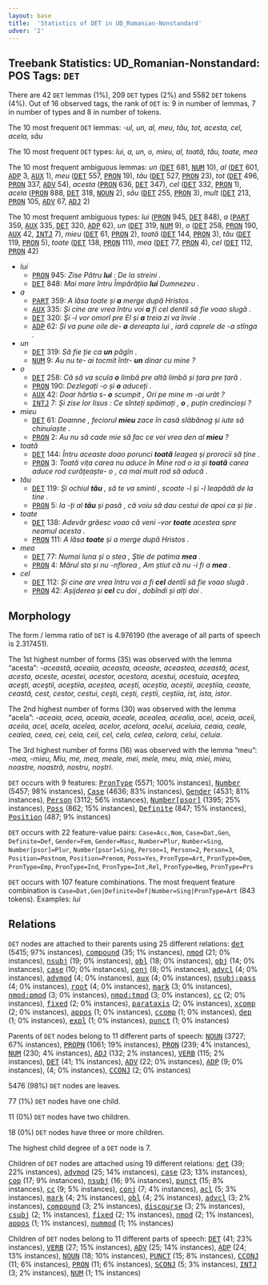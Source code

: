 ```yaml
---
layout: base
title:  'Statistics of DET in UD_Romanian-Nonstandard'
udver: '2'
---
```


## Treebank Statistics: UD_Romanian-Nonstandard: POS Tags: `DET`

There are 42 `DET` lemmas (1%), 209 `DET` types (2%) and 5582 `DET` tokens (4%).
Out of 16 observed tags, the rank of `DET` is: 9 in number of lemmas, 7 in number of types and 8 in number of tokens.

The 10 most frequent `DET` lemmas: <em>-ul, un, al, meu, tău, tot, acesta, cel, acela, său</em>

The 10 most frequent `DET` types:  <em>lui, a, un, o, mieu, al, toată, tău, toate, mea</em>

The 10 most frequent ambiguous lemmas: <em>un</em> (<tt><a href="ro_nonstandard-pos-DET.html">DET</a></tt> 681, <tt><a href="ro_nonstandard-pos-NUM.html">NUM</a></tt> 10), <em>al</em> (<tt><a href="ro_nonstandard-pos-DET.html">DET</a></tt> 601, <tt><a href="ro_nonstandard-pos-ADP.html">ADP</a></tt> 3, <tt><a href="ro_nonstandard-pos-AUX.html">AUX</a></tt> 1), <em>meu</em> (<tt><a href="ro_nonstandard-pos-DET.html">DET</a></tt> 557, <tt><a href="ro_nonstandard-pos-PRON.html">PRON</a></tt> 19), <em>tău</em> (<tt><a href="ro_nonstandard-pos-DET.html">DET</a></tt> 527, <tt><a href="ro_nonstandard-pos-PRON.html">PRON</a></tt> 23), <em>tot</em> (<tt><a href="ro_nonstandard-pos-DET.html">DET</a></tt> 496, <tt><a href="ro_nonstandard-pos-PRON.html">PRON</a></tt> 337, <tt><a href="ro_nonstandard-pos-ADV.html">ADV</a></tt> 54), <em>acesta</em> (<tt><a href="ro_nonstandard-pos-PRON.html">PRON</a></tt> 636, <tt><a href="ro_nonstandard-pos-DET.html">DET</a></tt> 347), <em>cel</em> (<tt><a href="ro_nonstandard-pos-DET.html">DET</a></tt> 332, <tt><a href="ro_nonstandard-pos-PRON.html">PRON</a></tt> 1), <em>acela</em> (<tt><a href="ro_nonstandard-pos-PRON.html">PRON</a></tt> 888, <tt><a href="ro_nonstandard-pos-DET.html">DET</a></tt> 318, <tt><a href="ro_nonstandard-pos-NOUN.html">NOUN</a></tt> 2), <em>său</em> (<tt><a href="ro_nonstandard-pos-DET.html">DET</a></tt> 255, <tt><a href="ro_nonstandard-pos-PRON.html">PRON</a></tt> 3), <em>mult</em> (<tt><a href="ro_nonstandard-pos-DET.html">DET</a></tt> 213, <tt><a href="ro_nonstandard-pos-PRON.html">PRON</a></tt> 105, <tt><a href="ro_nonstandard-pos-ADV.html">ADV</a></tt> 67, <tt><a href="ro_nonstandard-pos-ADJ.html">ADJ</a></tt> 2)

The 10 most frequent ambiguous types:  <em>lui</em> (<tt><a href="ro_nonstandard-pos-PRON.html">PRON</a></tt> 945, <tt><a href="ro_nonstandard-pos-DET.html">DET</a></tt> 848), <em>a</em> (<tt><a href="ro_nonstandard-pos-PART.html">PART</a></tt> 359, <tt><a href="ro_nonstandard-pos-AUX.html">AUX</a></tt> 335, <tt><a href="ro_nonstandard-pos-DET.html">DET</a></tt> 320, <tt><a href="ro_nonstandard-pos-ADP.html">ADP</a></tt> 62), <em>un</em> (<tt><a href="ro_nonstandard-pos-DET.html">DET</a></tt> 319, <tt><a href="ro_nonstandard-pos-NUM.html">NUM</a></tt> 9), <em>o</em> (<tt><a href="ro_nonstandard-pos-DET.html">DET</a></tt> 258, <tt><a href="ro_nonstandard-pos-PRON.html">PRON</a></tt> 190, <tt><a href="ro_nonstandard-pos-AUX.html">AUX</a></tt> 42, <tt><a href="ro_nonstandard-pos-INTJ.html">INTJ</a></tt> 7), <em>mieu</em> (<tt><a href="ro_nonstandard-pos-DET.html">DET</a></tt> 61, <tt><a href="ro_nonstandard-pos-PRON.html">PRON</a></tt> 2), <em>toată</em> (<tt><a href="ro_nonstandard-pos-DET.html">DET</a></tt> 144, <tt><a href="ro_nonstandard-pos-PRON.html">PRON</a></tt> 3), <em>tău</em> (<tt><a href="ro_nonstandard-pos-DET.html">DET</a></tt> 119, <tt><a href="ro_nonstandard-pos-PRON.html">PRON</a></tt> 5), <em>toate</em> (<tt><a href="ro_nonstandard-pos-DET.html">DET</a></tt> 138, <tt><a href="ro_nonstandard-pos-PRON.html">PRON</a></tt> 111), <em>mea</em> (<tt><a href="ro_nonstandard-pos-DET.html">DET</a></tt> 77, <tt><a href="ro_nonstandard-pos-PRON.html">PRON</a></tt> 4), <em>cel</em> (<tt><a href="ro_nonstandard-pos-DET.html">DET</a></tt> 112, <tt><a href="ro_nonstandard-pos-PRON.html">PRON</a></tt> 42)


* <em>lui</em>
  * <tt><a href="ro_nonstandard-pos-PRON.html">PRON</a></tt> 945: <em>Zise Pătru <b>lui</b> : De la streini .</em>
  * <tt><a href="ro_nonstandard-pos-DET.html">DET</a></tt> 848: <em>Mai mare întru Împărățiia <b>lui</b> Dumnezeu .</em>
* <em>a</em>
  * <tt><a href="ro_nonstandard-pos-PART.html">PART</a></tt> 359: <em>A lăsa toate și <b>a</b> merge după Hristos .</em>
  * <tt><a href="ro_nonstandard-pos-AUX.html">AUX</a></tt> 335: <em>Și cine are vrea întru voi <b>a</b> fi cel dentîi să fie voao slugă .</em>
  * <tt><a href="ro_nonstandard-pos-DET.html">DET</a></tt> 320: <em>Şi -l vor omorî pre El și <b>a</b> treia zi va învie .</em>
  * <tt><a href="ro_nonstandard-pos-ADP.html">ADP</a></tt> 62: <em>Și va pune oile de- <b>a</b> dereapta lui , iară caprele de -a stînga .</em>
* <em>un</em>
  * <tt><a href="ro_nonstandard-pos-DET.html">DET</a></tt> 319: <em>Să fie ție ca <b>un</b> păgîn .</em>
  * <tt><a href="ro_nonstandard-pos-NUM.html">NUM</a></tt> 9: <em>Au nu te- ai tocmit într- <b>un</b> dinar cu mine ?</em>
* <em>o</em>
  * <tt><a href="ro_nonstandard-pos-DET.html">DET</a></tt> 258: <em>Că să va scula <b>o</b> limbă pre altă limbă și țara pre țară .</em>
  * <tt><a href="ro_nonstandard-pos-PRON.html">PRON</a></tt> 190: <em>Dezlegați -o și <b>o</b> aduceți .</em>
  * <tt><a href="ro_nonstandard-pos-AUX.html">AUX</a></tt> 42: <em>Doar hârtia s- <b>o</b> scumpit , Ori pe mine m -ai urât ?</em>
  * <tt><a href="ro_nonstandard-pos-INTJ.html">INTJ</a></tt> 7: <em>Și zise lor Iisus : Ce sînteți spăimați , <b>o</b> , puțin credincioși ?</em>
* <em>mieu</em>
  * <tt><a href="ro_nonstandard-pos-DET.html">DET</a></tt> 61: <em>Doamne , feciorul <b>mieu</b> zace în casă slăbănog și iute să chinuiaște .</em>
  * <tt><a href="ro_nonstandard-pos-PRON.html">PRON</a></tt> 2: <em>Au nu să cade mie să fac ce voi vrea den al <b>mieu</b> ?</em>
* <em>toată</em>
  * <tt><a href="ro_nonstandard-pos-DET.html">DET</a></tt> 144: <em>Întru aceaste doao porunci <b>toată</b> leagea și prorocii să ține .</em>
  * <tt><a href="ro_nonstandard-pos-PRON.html">PRON</a></tt> 3: <em>Toată vița carea nu aduce în Mine rod o ia și <b>toată</b> carea aduce rod curățeaște- o , ca mai mult rod să aducă .</em>
* <em>tău</em>
  * <tt><a href="ro_nonstandard-pos-DET.html">DET</a></tt> 119: <em>Și ochiul <b>tău</b> , să te va sminti , scoate -l și -l leapădă de la tine .</em>
  * <tt><a href="ro_nonstandard-pos-PRON.html">PRON</a></tt> 5: <em>Ia -ți al <b>tău</b> și pasă , că voiu să dau cestui de apoi ca și ție .</em>
* <em>toate</em>
  * <tt><a href="ro_nonstandard-pos-DET.html">DET</a></tt> 138: <em>Adevăr grăesc voao că veni -vor <b>toate</b> acestea spre neamul acesta .</em>
  * <tt><a href="ro_nonstandard-pos-PRON.html">PRON</a></tt> 111: <em>A lăsa <b>toate</b> și a merge după Hristos .</em>
* <em>mea</em>
  * <tt><a href="ro_nonstandard-pos-DET.html">DET</a></tt> 77: <em>Numai luna și o stea , Ştie de patima <b>mea</b> .</em>
  * <tt><a href="ro_nonstandard-pos-PRON.html">PRON</a></tt> 4: <em>Mărul sta și nu -nflorea , Am știut că nu -i fi a <b>mea</b> .</em>
* <em>cel</em>
  * <tt><a href="ro_nonstandard-pos-DET.html">DET</a></tt> 112: <em>Și cine are vrea întru voi a fi <b>cel</b> dentîi să fie voao slugă .</em>
  * <tt><a href="ro_nonstandard-pos-PRON.html">PRON</a></tt> 42: <em>Așijderea și <b>cel</b> cu doi , dobîndi și alți doi .</em>

## Morphology

The form / lemma ratio of `DET` is 4.976190 (the average of all parts of speech is 2.317451).

The 1st highest number of forms (35) was observed with the lemma “acesta”: <em>-această, aceaiia, aceasta, aceaste, aceastea, această, acest, acesta, aceste, acestei, acestor, acestora, acestui, acestuia, aceştea, aceşti, aceştii, aceştiia, aceștea, acești, aceștia, aceștii, aceștiia, ceaste, ceastă, cest, cestor, cestui, ceşti, cești, ceștii, ceștiia, ist, ista, istor</em>.

The 2nd highest number of forms (30) was observed with the lemma “acela”: <em>-aceaia, acea, aceaia, aceale, acealea, acealia, acei, aceia, aceii, aceiia, acel, acela, acelea, acelor, acelora, acelui, aceluia, ceaia, ceale, cealea, ceea, cei, ceia, ceii, cel, cela, celea, celora, celui, celuia</em>.

The 3rd highest number of forms (16) was observed with the lemma “meu”: <em>-mea, -mieu, Miu, me, mea, meale, mei, mele, meu, mia, miei, mieu, noastre, noastră, nostru, noștri</em>.

`DET` occurs with 9 features: <tt><a href="ro_nonstandard-feat-PronType.html">PronType</a></tt> (5571; 100% instances), <tt><a href="ro_nonstandard-feat-Number.html">Number</a></tt> (5457; 98% instances), <tt><a href="ro_nonstandard-feat-Case.html">Case</a></tt> (4636; 83% instances), <tt><a href="ro_nonstandard-feat-Gender.html">Gender</a></tt> (4531; 81% instances), <tt><a href="ro_nonstandard-feat-Person.html">Person</a></tt> (3112; 56% instances), <tt><a href="ro_nonstandard-feat-Number-psor.html">Number[psor]</a></tt> (1395; 25% instances), <tt><a href="ro_nonstandard-feat-Poss.html">Poss</a></tt> (862; 15% instances), <tt><a href="ro_nonstandard-feat-Definite.html">Definite</a></tt> (847; 15% instances), <tt><a href="ro_nonstandard-feat-Position.html">Position</a></tt> (487; 9% instances)

`DET` occurs with 22 feature-value pairs: `Case=Acc,Nom`, `Case=Dat,Gen`, `Definite=Def`, `Gender=Fem`, `Gender=Masc`, `Number=Plur`, `Number=Sing`, `Number[psor]=Plur`, `Number[psor]=Sing`, `Person=1`, `Person=2`, `Person=3`, `Position=Postnom`, `Position=Prenom`, `Poss=Yes`, `PronType=Art`, `PronType=Dem`, `PronType=Emp`, `PronType=Ind`, `PronType=Int,Rel`, `PronType=Neg`, `PronType=Prs`

`DET` occurs with 107 feature combinations.
The most frequent feature combination is `Case=Dat,Gen|Definite=Def|Number=Sing|PronType=Art` (843 tokens).
Examples: <em>lui</em>


## Relations

`DET` nodes are attached to their parents using 25 different relations: <tt><a href="ro_nonstandard-dep-det.html">det</a></tt> (5415; 97% instances), <tt><a href="ro_nonstandard-dep-compound.html">compound</a></tt> (35; 1% instances), <tt><a href="ro_nonstandard-dep-nmod.html">nmod</a></tt> (21; 0% instances), <tt><a href="ro_nonstandard-dep-nsubj.html">nsubj</a></tt> (19; 0% instances), <tt><a href="ro_nonstandard-dep-obl.html">obl</a></tt> (18; 0% instances), <tt><a href="ro_nonstandard-dep-obj.html">obj</a></tt> (14; 0% instances), <tt><a href="ro_nonstandard-dep-case.html">case</a></tt> (10; 0% instances), <tt><a href="ro_nonstandard-dep-conj.html">conj</a></tt> (8; 0% instances), <tt><a href="ro_nonstandard-dep-advcl.html">advcl</a></tt> (4; 0% instances), <tt><a href="ro_nonstandard-dep-advmod.html">advmod</a></tt> (4; 0% instances), <tt><a href="ro_nonstandard-dep-aux.html">aux</a></tt> (4; 0% instances), <tt><a href="ro_nonstandard-dep-nsubj-pass.html">nsubj:pass</a></tt> (4; 0% instances), <tt><a href="ro_nonstandard-dep-root.html">root</a></tt> (4; 0% instances), <tt><a href="ro_nonstandard-dep-mark.html">mark</a></tt> (3; 0% instances), <tt><a href="ro_nonstandard-dep-nmod-pmod.html">nmod:pmod</a></tt> (3; 0% instances), <tt><a href="ro_nonstandard-dep-nmod-tmod.html">nmod:tmod</a></tt> (3; 0% instances), <tt><a href="ro_nonstandard-dep-cc.html">cc</a></tt> (2; 0% instances), <tt><a href="ro_nonstandard-dep-fixed.html">fixed</a></tt> (2; 0% instances), <tt><a href="ro_nonstandard-dep-parataxis.html">parataxis</a></tt> (2; 0% instances), <tt><a href="ro_nonstandard-dep-xcomp.html">xcomp</a></tt> (2; 0% instances), <tt><a href="ro_nonstandard-dep-appos.html">appos</a></tt> (1; 0% instances), <tt><a href="ro_nonstandard-dep-ccomp.html">ccomp</a></tt> (1; 0% instances), <tt><a href="ro_nonstandard-dep-dep.html">dep</a></tt> (1; 0% instances), <tt><a href="ro_nonstandard-dep-expl.html">expl</a></tt> (1; 0% instances), <tt><a href="ro_nonstandard-dep-punct.html">punct</a></tt> (1; 0% instances)

Parents of `DET` nodes belong to 11 different parts of speech: <tt><a href="ro_nonstandard-pos-NOUN.html">NOUN</a></tt> (3727; 67% instances), <tt><a href="ro_nonstandard-pos-PROPN.html">PROPN</a></tt> (1061; 19% instances), <tt><a href="ro_nonstandard-pos-PRON.html">PRON</a></tt> (239; 4% instances), <tt><a href="ro_nonstandard-pos-NUM.html">NUM</a></tt> (230; 4% instances), <tt><a href="ro_nonstandard-pos-ADJ.html">ADJ</a></tt> (132; 2% instances), <tt><a href="ro_nonstandard-pos-VERB.html">VERB</a></tt> (115; 2% instances), <tt><a href="ro_nonstandard-pos-DET.html">DET</a></tt> (41; 1% instances), <tt><a href="ro_nonstandard-pos-ADV.html">ADV</a></tt> (22; 0% instances), <tt><a href="ro_nonstandard-pos-ADP.html">ADP</a></tt> (9; 0% instances),  (4; 0% instances), <tt><a href="ro_nonstandard-pos-CCONJ.html">CCONJ</a></tt> (2; 0% instances)

5476 (98%) `DET` nodes are leaves.

77 (1%) `DET` nodes have one child.

11 (0%) `DET` nodes have two children.

18 (0%) `DET` nodes have three or more children.

The highest child degree of a `DET` node is 7.

Children of `DET` nodes are attached using 19 different relations: <tt><a href="ro_nonstandard-dep-det.html">det</a></tt> (39; 22% instances), <tt><a href="ro_nonstandard-dep-advmod.html">advmod</a></tt> (25; 14% instances), <tt><a href="ro_nonstandard-dep-case.html">case</a></tt> (23; 13% instances), <tt><a href="ro_nonstandard-dep-cop.html">cop</a></tt> (17; 9% instances), <tt><a href="ro_nonstandard-dep-nsubj.html">nsubj</a></tt> (16; 9% instances), <tt><a href="ro_nonstandard-dep-punct.html">punct</a></tt> (15; 8% instances), <tt><a href="ro_nonstandard-dep-cc.html">cc</a></tt> (9; 5% instances), <tt><a href="ro_nonstandard-dep-conj.html">conj</a></tt> (7; 4% instances), <tt><a href="ro_nonstandard-dep-acl.html">acl</a></tt> (5; 3% instances), <tt><a href="ro_nonstandard-dep-mark.html">mark</a></tt> (4; 2% instances), <tt><a href="ro_nonstandard-dep-obl.html">obl</a></tt> (4; 2% instances), <tt><a href="ro_nonstandard-dep-advcl.html">advcl</a></tt> (3; 2% instances), <tt><a href="ro_nonstandard-dep-compound.html">compound</a></tt> (3; 2% instances), <tt><a href="ro_nonstandard-dep-discourse.html">discourse</a></tt> (3; 2% instances), <tt><a href="ro_nonstandard-dep-csubj.html">csubj</a></tt> (2; 1% instances), <tt><a href="ro_nonstandard-dep-fixed.html">fixed</a></tt> (2; 1% instances), <tt><a href="ro_nonstandard-dep-nmod.html">nmod</a></tt> (2; 1% instances), <tt><a href="ro_nonstandard-dep-appos.html">appos</a></tt> (1; 1% instances), <tt><a href="ro_nonstandard-dep-nummod.html">nummod</a></tt> (1; 1% instances)

Children of `DET` nodes belong to 11 different parts of speech: <tt><a href="ro_nonstandard-pos-DET.html">DET</a></tt> (41; 23% instances), <tt><a href="ro_nonstandard-pos-VERB.html">VERB</a></tt> (27; 15% instances), <tt><a href="ro_nonstandard-pos-ADV.html">ADV</a></tt> (25; 14% instances), <tt><a href="ro_nonstandard-pos-ADP.html">ADP</a></tt> (24; 13% instances), <tt><a href="ro_nonstandard-pos-NOUN.html">NOUN</a></tt> (18; 10% instances), <tt><a href="ro_nonstandard-pos-PUNCT.html">PUNCT</a></tt> (15; 8% instances), <tt><a href="ro_nonstandard-pos-CCONJ.html">CCONJ</a></tt> (11; 6% instances), <tt><a href="ro_nonstandard-pos-PRON.html">PRON</a></tt> (11; 6% instances), <tt><a href="ro_nonstandard-pos-SCONJ.html">SCONJ</a></tt> (5; 3% instances), <tt><a href="ro_nonstandard-pos-INTJ.html">INTJ</a></tt> (3; 2% instances), <tt><a href="ro_nonstandard-pos-NUM.html">NUM</a></tt> (1; 1% instances)

